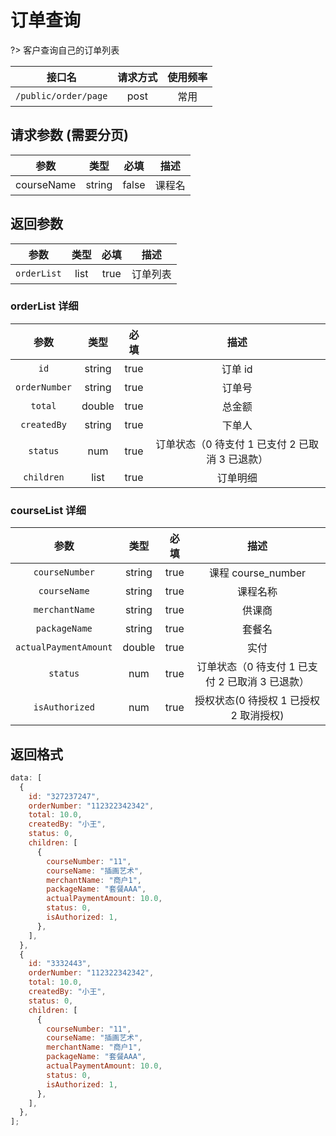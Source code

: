 <!-- order_list.md -->

# 订单查询

?> 客户查询自己的订单列表

|        接口名        | 请求方式 | 使用频率 |
| :------------------: | :------: | :------: |
| `/public/order/page` |   post   |   常用   |

## 请求参数 (需要分页)

|    参数    |  类型  | 必填  |  描述  |
| :--------: | :----: | :---: | :----: |
| courseName | string | false | 课程名 |

## 返回参数

|    参数     | 类型 | 必填 |   描述   |
| :---------: | :--: | :--: | :------: |
| `orderList` | list | true | 订单列表 |

### orderList 详细

|     参数      |  类型  | 必填 |                      描述                       |
| :-----------: | :----: | :--: | :---------------------------------------------: |
|     `id`      | string | true |                     订单 id                     |
| `orderNumber` | string | true |                     订单号                      |
|    `total`    | double | true |                     总金额                      |
|  `createdBy`  | string | true |                     下单人                      |
|   `status`    |  num   | true | 订单状态（0 待支付 1 已支付 2 已取消 3 已退款） |
|  `children`   |  list  | true |                    订单明细                     |

### courseList 详细

|         参数          |  类型  | 必填 |                      描述                       |
| :-------------------: | :----: | :--: | :---------------------------------------------: |
|    `courseNumber`     | string | true |               课程 course_number                |
|     `courseName`      | string | true |                    课程名称                     |
|    `merchantName`     | string | true |                     供课商                      |
|     `packageName`     | string | true |                     套餐名                      |
| `actualPaymentAmount` | double | true |                      实付                       |
|       `status`        |  num   | true | 订单状态（0 待支付 1 已支付 2 已取消 3 已退款） |
|    `isAuthorized`     |  num   | true |     授权状态(0 待授权 1 已授权 2 取消授权)      |

## 返回格式

```js
data: [
  {
    id: "327237247",
    orderNumber: "112322342342",
    total: 10.0,
    createdBy: "小王",
    status: 0,
    children: [
      {
        courseNumber: "11",
        courseName: "插画艺术",
        merchantName: "商户1",
        packageName: "套餐AAA",
        actualPaymentAmount: 10.0,
        status: 0,
        isAuthorized: 1,
      },
    ],
  },
  {
    id: "3332443",
    orderNumber: "112322342342",
    total: 10.0,
    createdBy: "小王",
    status: 0,
    children: [
      {
        courseNumber: "11",
        courseName: "插画艺术",
        merchantName: "商户1",
        packageName: "套餐AAA",
        actualPaymentAmount: 10.0,
        status: 0,
        isAuthorized: 1,
      },
    ],
  },
];
```
